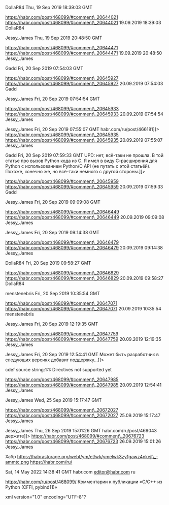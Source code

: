 



DollaR84
Thu, 19 Sep 2019 18:39:03 GMT
 
https://habr.com/post/468099/#comment\_20644021
https://habr.com/post/468099/#comment\_20644021
19.09.2019 18:39:03 DollaR84


Jessy\_James
Thu, 19 Sep 2019 20:48:50 GMT
 
https://habr.com/post/468099/#comment\_20644471
https://habr.com/post/468099/#comment\_20644471
19.09.2019 20:48:50 Jessy\_James


Gadd
Fri, 20 Sep 2019 07:54:03 GMT
 
https://habr.com/post/468099/#comment\_20645927
https://habr.com/post/468099/#comment\_20645927
20.09.2019 07:54:03 Gadd


Jessy\_James
Fri, 20 Sep 2019 07:54:54 GMT
 
https://habr.com/post/468099/#comment\_20645933
https://habr.com/post/468099/#comment\_20645933
20.09.2019 07:54:54 Jessy\_James


Jessy\_James
Fri, 20 Sep 2019 07:55:07 GMT
 habr.com/ru/post/466181]]>
https://habr.com/post/468099/#comment\_20645935
https://habr.com/post/468099/#comment\_20645935
20.09.2019 07:55:07 Jessy\_James


Gadd
Fri, 20 Sep 2019 07:59:33 GMT
UPD: нет, всё-таки не прошла. В той статье про вызов Python кода из С. Я имел в виду С-расширения для Python с использованием Python/C API (не путать с этой статьёй). Похоже, конечно же, но всё-таки немного с другой стороны.]]>
 
https://habr.com/post/468099/#comment\_20645959
https://habr.com/post/468099/#comment\_20645959
20.09.2019 07:59:33 Gadd


Jessy\_James
Fri, 20 Sep 2019 09:09:08 GMT
 
https://habr.com/post/468099/#comment\_20646449
https://habr.com/post/468099/#comment\_20646449
20.09.2019 09:09:08 Jessy\_James


Jessy\_James
Fri, 20 Sep 2019 09:14:38 GMT
 
https://habr.com/post/468099/#comment\_20646479
https://habr.com/post/468099/#comment\_20646479
20.09.2019 09:14:38 Jessy\_James


DollaR84
Fri, 20 Sep 2019 09:58:27 GMT
 
https://habr.com/post/468099/#comment\_20646829
https://habr.com/post/468099/#comment\_20646829
20.09.2019 09:58:27 DollaR84


menstenebris
Fri, 20 Sep 2019 10:35:54 GMT
 
https://habr.com/post/468099/#comment\_20647071
https://habr.com/post/468099/#comment\_20647071
20.09.2019 10:35:54 menstenebris


Jessy\_James
Fri, 20 Sep 2019 12:19:35 GMT
 
https://habr.com/post/468099/#comment\_20647759
https://habr.com/post/468099/#comment\_20647759
20.09.2019 12:19:35 Jessy\_James


Jessy\_James
Fri, 20 Sep 2019 12:54:41 GMT
Может быть разработчик в следующих версиях добавит поддержку…]]>

  

 cdef source string:1:1: Directives not supported yet  
 
https://habr.com/post/468099/#comment\_20647985
https://habr.com/post/468099/#comment\_20647985
20.09.2019 12:54:41 Jessy\_James


Jessy\_James
Wed, 25 Sep 2019 15:17:47 GMT
 
https://habr.com/post/468099/#comment\_20672027
https://habr.com/post/468099/#comment\_20672027
25.09.2019 15:17:47 Jessy\_James


Jessy\_James
Thu, 26 Sep 2019 15:01:26 GMT
 habr.com/ru/post/469043 держите]]>
https://habr.com/post/468099/#comment\_20676723
https://habr.com/post/468099/#comment\_20676723
26.09.2019 15:01:26 Jessy\_James

Хабр
 https://habrastorage.org/webt/ym/el/wk/ymelwk3zy1gawz4nkejl\_-ammtc.png
https://habr.com/ru/

Sat, 14 May 2022 14:38:41 GMT
habr.com
editor@habr.com
ru
 
https://habr.com/ru/post/468099/
Комментарии к публикации «C/C++ из Python (CFFI, pybind11)»

xml version="1.0" encoding="UTF-8"?